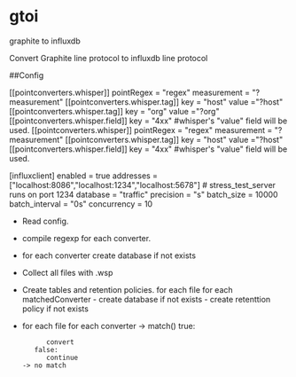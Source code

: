 # gtoi
graphite to influxdb

Convert Graphite line protocol to influxdb line protocol

##Config

[[pointconverters.whisper]]
	pointRegex = "regex"
	measurement = "?measurement"
	[[pointconverters.whisper.tag]]
		key = "host"
		value ="?host"
	[[pointconverters.whisper.tag]]
		key = "org"
		value ="?org"
	[[pointconverters.whisper.field]]
		key = "4xx"
		#whisper's "value" field will be used.
[[pointconverters.whisper]]
	pointRegex = "regex"
	measurement = "?measurement"
	[[pointconverters.whisper.tag]]
		key = "host"
		value ="?host"
	[[pointconverters.whisper.field]]
		key = "4xx"
		#whisper's "value" field will be used.

 [influxclient]
      enabled = true
      addresses = ["localhost:8086","localhost:1234","localhost:5678"] # stress_test_server runs on port 1234
      database = "traffic"
      precision = "s"
      batch_size = 10000
      batch_interval = "0s"
      concurrency = 10









- Read config.
- compile regexp for each converter.
- for each converter create database if not exists
- Collect all files with .wsp
- Create tables and retention policies.
  for each file
  	for each matchedConverter
  		- create database if not exists
  		- create retenttion policy if not exists
- for each file
    for each converter
      -> match()
         true:

         	convert
         false:
            continue
      -> no match